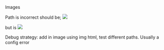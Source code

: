 Images

Path is incorrect
should be;  <img src="./imgs/webpack.523e1b932381f19b26060571ccfc7a31.svg" />

but is  <img src="./93692b855f6dcaaa4b5e.svg" />

Debug strategy: add in image using img html, test different paths. 
Usually a config error

